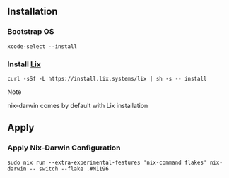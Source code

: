 
## Installation

### Bootstrap OS

```shell
xcode-select --install
```

### Install [Lix]

```shell
curl -sSf -L https://install.lix.systems/lix | sh -s -- install
```

> [!NOTE]
> nix-darwin comes by default with Lix installation

## Apply

### Apply Nix-Darwin Configuration

```shell
sudo nix run --extra-experimental-features 'nix-command flakes' nix-darwin -- switch --flake .#M1196
```


[Lix]: https://lix.systems/install/

